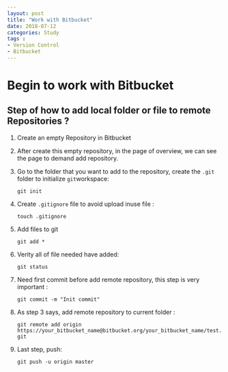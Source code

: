 ```yaml
---
layout: post
title: "Work with Bitbucket"
date: 2018-07-12
categories: Study
tags :
- Version Control
- Bitbucket
---
```


# Begin to work with Bitbucket

<!-- more -->

## Step of how to add local folder or file to remote Repositories ?

1. Create an empty Repository in Bitbucket

2. After create this empty repository, in the page of overview, we can see the page to demand add repository.

3. Go to the folder that you want to add to the repository, create the `.git` folder to initialize `git`workspace: 

   `git init`

4. Create `.gitignore` file to avoid upload inuse file :

   `touch .gitignore`

5. Add files to git

   `git add *`

6. Verity all of file needed have added:

   `git status`

7. Need first commit before add remote repository, this step is very important : 

   `git commit -m "Init commit" `

8. As step 3 says, add remote repository to current folder : 

   `git remote add origin https://your_bitbucket_name@bitbucket.org/your_bitbucket_name/test.git`

9. Last step, push:

   `git push -u origin master`